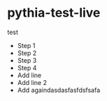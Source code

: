 # pythia-test-live
test
- Step 1
- Step 2
- Step 3
- Step 4
- Add line
- Add line 2
- Add againdasdasfasfdsfsafa
